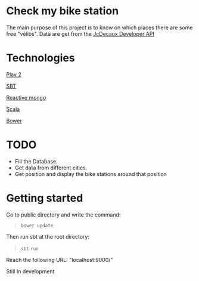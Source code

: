 Check my bike station
=====================

The main purpose of this project is to know on which places there are some free "vélibs".
Data are get from the [JcDecaux Developer API](https://developer.jcdecaux.com/#/home)

Technologies
============

[Play 2](https://www.playframework.com/)

[SBT](http://www.scala-sbt.org/)

[Reactive mongo](http://reactivemongo.org/)

[Scala](https://www.scala-lang.org/)

[Bower](https://bower.io/)

TODO
====

- Fill the Database.
- Get data from different cities.
- Get position and display the bike stations around that position

Getting started
===============

Go to public directory and write the command: 
>```bower update```

Then run sbt at the root directory:
>```sbt```
>```run```

Reach the following URL: "localhost:9000/"

Still In development